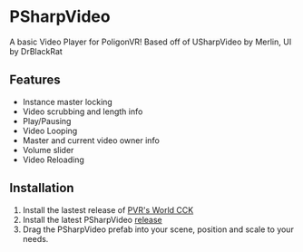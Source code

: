# PSharpVideo
A basic Video Player for PoligonVR! Based off of USharpVideo by Merlin, UI by DrBlackRat

## Features
- Instance master locking
- Video scrubbing and length info
- Play/Pausing
- Video Looping
- Master and current video owner info
- Volume slider
- Video Reloading

## Installation
1. Install the lastest release of [PVR's World CCK](https://poligonvr.com/home/download)
2. Install the latest PSharpVideo [release](https://github.com/TekkyNeko/PSharpVideo/releases)
3. Drag the PSharpVideo prefab into your scene, position and scale to your needs.
